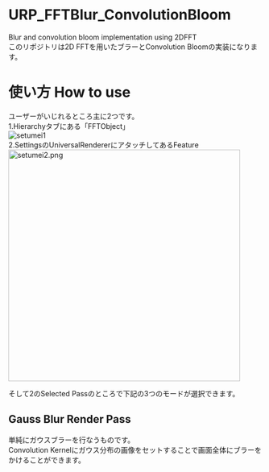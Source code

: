 # URP_FFTBlur_ConvolutionBloom 
 Blur and convolution bloom implementation using 2DFFT  
 このリポジトリは2D FFTを用いたブラーとConvolution Bloomの実装になります。  
 
# 使い方 How to use 
 ユーザーがいじれるところ主に2つです。  
 1.Hierarchyタブにある「FFTObject」  
 ![setumei1](https://user-images.githubusercontent.com/44022497/230786923-027d994a-c45b-46ad-95b3-54b60a882aff.png)  
 2.SettingsのUniversalRendererにアタッチしてあるFeature  
 <img width="460" alt="setumei2.png" src="https://user-images.githubusercontent.com/44022497/230786919-4ac6aabd-bdba-4df5-b4fc-e948c3e7cf42.png">
 
 
 
 
 
 そして2のSelected Passのところで下記の3つのモードが選択できます。  
 
## Gauss Blur Render Pass
 単純にガウスブラーを行なうものです。  
 Convolution Kernelにガウス分布の画像をセットすることで画面全体にブラーをかけることができます。  
 